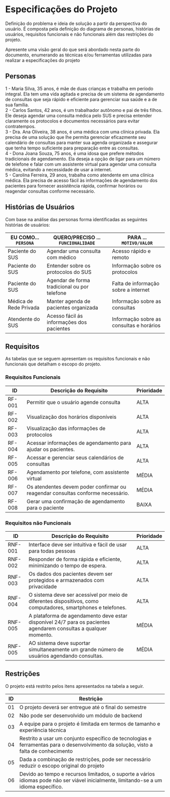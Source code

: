 # Especificações do Projeto

Definição do problema e ideia de solução a partir da perspectiva do usuário. É composta pela definição do  diagrama de personas, histórias de usuários, requisitos funcionais e não funcionais além das restrições do projeto.

Apresente uma visão geral do que será abordado nesta parte do documento, enumerando as técnicas e/ou ferramentas utilizadas para realizar a especificações do projeto

## Personas

1 - Maria Silva, 35 anos, é mãe de duas crianças e trabalha em período integral. Ela tem uma vida agitada e precisa de um sistema de agendamento de consultas que seja rápido e eficiente para gerenciar sua saúde e a de sua família. <br>
2 - Carlos Santos, 42 anos, é um trabalhador autônomo e pai de três filhos. Ele deseja agendar uma consulta médica pelo SUS e precisa entender claramente os protocolos e documentos necessários para evitar contratempos. <br>
3 - Dra. Ana Oliveira, 38 anos, é uma médica com uma clínica privada. Ela precisa de uma solução que lhe permita gerenciar eficazmente seu calendário de consultas para manter sua agenda organizada e assegurar que tenha tempo suficiente para preparação entre as consultas. <br>
4 - Dona Joana Souza, 75 anos, é uma idosa que prefere métodos tradicionais de agendamento. Ela deseja a opção de ligar para um número de telefone e falar com um assistente virtual para agendar uma consulta médica, evitando a necessidade de usar a internet. <br>
5 - Carolina Ferreira, 29 anos, trabalha como atendente em uma clínica médica. Ela precisa de acesso fácil às informações de agendamento dos pacientes para fornecer assistência rápida, confirmar horários ou reagendar consultas conforme necessário. <br>

## Histórias de Usuários

Com base na análise das personas forma identificadas as seguintes histórias de usuários:

|EU COMO... `PERSONA`     | QUERO/PRECISO ... `FUNCIONALIDADE`           | PARA ... `MOTIVO/VALOR`                    |
|-------------------------|----------------------------------------------|--------------------------------------------|
| Paciente do SUS         | Agendar uma consulta com médico              | Acesso rápido e remoto                     |
| Paciente do SUS         | Entender sobre os protocolos do SUS          | Informação sobre os protocolos             |
| Paciente do SUS         | Agendar de forma tradicional ou por telefone | Falta de informação sobre a internet       |
| Médica de Rede Privada  | Manter agenda de pacientes organizada        | Informação sobre as consultas              |
| Atendente do SUS        | Acesso fácil ás informações dos pacientes    | Informação sobre as consultas e horários   |

## Requisitos

As tabelas que se seguem apresentam os requisitos funcionais e não funcionais que detalham o escopo do projeto.

### Requisitos Funcionais

| ID       |      Descrição do Requisito                          |  Prioridade  |
|----------|------------------------------------------------------|--------------|
|RF-001    | Permitir que o usuário agende consulta               |    ALTA      |
|RF-002    | Visualização dos horários disponíveis                |    ALTA      |
|RF-003    | Visualização das informações de protocolos           |    ALTA      |
|RF-004    | Acessar informações de agendamento para ajudar os pacientes.| ALTA  |
|RF-005    | Acessar e gerenciar seus calendários de consultas    |    ALTA      |
|RF-006    | Agendamento por telefone, com assistente virtual     |    MÉDIA     |
 RF-007     | Os atendentes devem poder confirmar ou reagendar consultas conforme necessário.| MÉDIA |
|RF-008    | Gerar uma confirmação de agendamento para o paciente |    BAIXA     |

### Requisitos não Funcionais

| ID       |              Descrição do Requisito                                 |  Prioridade  |
|----------|---------------------------------------------------------------------|--------------|
|RNF-001| Interface deve ser intuitiva e fácil de usar para todas pessoas        |    ALTA      |
|RNF-002| Responder de forma rápida e eficiente, minimizando o tempo de espera.  |  ALTA        | 
|RNF-003| Os dados dos pacientes devem ser protegidos e armazenados com privacidade | ALTA |
|RNF-004| O sistema deve ser acessível por meio de diferentes dispositivos, como computadores, smartphones e telefones. | ALTA |
|RNF-005| A plataforma de agendamento deve estar disponível 24/7 para os pacientes agendarem consultas a qualquer momento. | MÉDIA |
|RNF-005| AO sistema deve suportar simultaneamente um grande número de usuários agendando consultas. | MÉDIA |

## Restrições

O projeto está restrito pelos itens apresentados na tabela a seguir.

|ID| Restrição                                             |
|--|-------------------------------------------------------|
|01| O projeto deverá ser entregue até o final do semestre |
|02| Não pode ser desenvolvido um módulo de backend        |
|03| A equipe para o projeto é limitada em termos de tamanho e experiência técnica |
|04| Restrito a usar um conjunto específico de tecnologias e ferramentas para o desenvolvimento da solução, visto a falta de conhecimento |
|05| Dada a combinação de restrições, pode ser necessário reduzir o escopo original do projeto |
|06| Devido ao tempo e recursos limitados, o suporte a vários idiomas pode não ser viável inicialmente, limitando-se a um idioma específico. |
